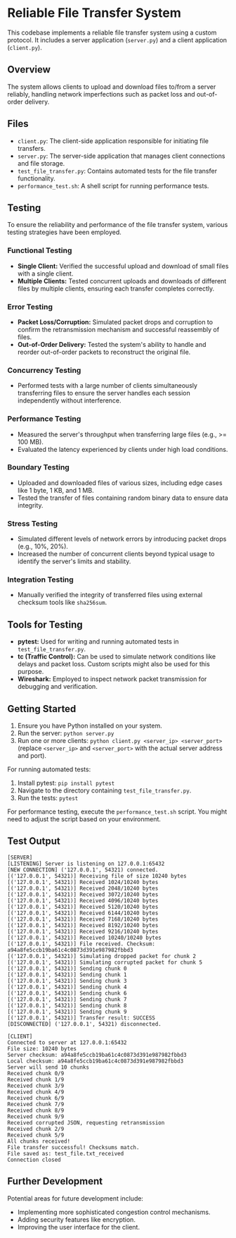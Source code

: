 # Reliable File Transfer System

This codebase implements a reliable file transfer system using a custom protocol. It includes a server application (`server.py`) and a client application (`client.py`).

## Overview

The system allows clients to upload and download files to/from a server reliably, handling network imperfections such as packet loss and out-of-order delivery.

## Files

-   `client.py`: The client-side application responsible for initiating file transfers.
-   `server.py`: The server-side application that manages client connections and file storage.
-   `test_file_transfer.py`: Contains automated tests for the file transfer functionality.
-   `performance_test.sh`: A shell script for running performance tests.

## Testing

To ensure the reliability and performance of the file transfer system, various testing strategies have been employed.

### Functional Testing

-   **Single Client:** Verified the successful upload and download of small files with a single client.
-   **Multiple Clients:** Tested concurrent uploads and downloads of different files by multiple clients, ensuring each transfer completes correctly.

### Error Testing

-   **Packet Loss/Corruption:** Simulated packet drops and corruption to confirm the retransmission mechanism and successful reassembly of files.
-   **Out-of-Order Delivery:** Tested the system's ability to handle and reorder out-of-order packets to reconstruct the original file.

### Concurrency Testing

-   Performed tests with a large number of clients simultaneously transferring files to ensure the server handles each session independently without interference.

### Performance Testing

-   Measured the server's throughput when transferring large files (e.g., >= 100 MB).
-   Evaluated the latency experienced by clients under high load conditions.

### Boundary Testing

-   Uploaded and downloaded files of various sizes, including edge cases like 1 byte, 1 KB, and 1 MB.
-   Tested the transfer of files containing random binary data to ensure data integrity.

### Stress Testing

-   Simulated different levels of network errors by introducing packet drops (e.g., 10%, 20%).
-   Increased the number of concurrent clients beyond typical usage to identify the server's limits and stability.

### Integration Testing

-   Manually verified the integrity of transferred files using external checksum tools like `sha256sum`.

## Tools for Testing

-   **pytest:** Used for writing and running automated tests in `test_file_transfer.py`.
-   **tc (Traffic Control):** Can be used to simulate network conditions like delays and packet loss. Custom scripts might also be used for this purpose.
-   **Wireshark:** Employed to inspect network packet transmission for debugging and verification.

## Getting Started

1.  Ensure you have Python installed on your system.
2.  Run the server: `python server.py`
3.  Run one or more clients: `python client.py <server_ip> <server_port>` (replace `<server_ip>` and `<server_port>` with the actual server address and port).

For running automated tests:

1.  Install pytest: `pip install pytest`
2.  Navigate to the directory containing `test_file_transfer.py`.
3.  Run the tests: `pytest`

For performance testing, execute the `performance_test.sh` script. You might need to adjust the script based on your environment.


## Test Output

```
[SERVER]
[LISTENING] Server is listening on 127.0.0.1:65432
[NEW CONNECTION] ('127.0.0.1', 54321) connected.
[('127.0.0.1', 54321)] Receiving file of size 10240 bytes
[('127.0.0.1', 54321)] Received 1024/10240 bytes
[('127.0.0.1', 54321)] Received 2048/10240 bytes
[('127.0.0.1', 54321)] Received 3072/10240 bytes
[('127.0.0.1', 54321)] Received 4096/10240 bytes
[('127.0.0.1', 54321)] Received 5120/10240 bytes
[('127.0.0.1', 54321)] Received 6144/10240 bytes
[('127.0.0.1', 54321)] Received 7168/10240 bytes
[('127.0.0.1', 54321)] Received 8192/10240 bytes
[('127.0.0.1', 54321)] Received 9216/10240 bytes
[('127.0.0.1', 54321)] Received 10240/10240 bytes
[('127.0.0.1', 54321)] File received. Checksum: a94a8fe5ccb19ba61c4c0873d391e987982fbbd3
[('127.0.0.1', 54321)] Simulating dropped packet for chunk 2
[('127.0.0.1', 54321)] Simulating corrupted packet for chunk 5
[('127.0.0.1', 54321)] Sending chunk 0
[('127.0.0.1', 54321)] Sending chunk 1
[('127.0.0.1', 54321)] Sending chunk 3
[('127.0.0.1', 54321)] Sending chunk 4
[('127.0.0.1', 54321)] Sending chunk 6
[('127.0.0.1', 54321)] Sending chunk 7
[('127.0.0.1', 54321)] Sending chunk 8
[('127.0.0.1', 54321)] Sending chunk 9
[('127.0.0.1', 54321)] Transfer result: SUCCESS
[DISCONNECTED] ('127.0.0.1', 54321) disconnected.

[CLIENT]
Connected to server at 127.0.0.1:65432
File size: 10240 bytes
Server checksum: a94a8fe5ccb19ba61c4c0873d391e987982fbbd3
Local checksum: a94a8fe5ccb19ba61c4c0873d391e987982fbbd3
Server will send 10 chunks
Received chunk 0/9
Received chunk 1/9
Received chunk 3/9
Received chunk 4/9
Received chunk 6/9
Received chunk 7/9
Received chunk 8/9
Received chunk 9/9
Received corrupted JSON, requesting retransmission
Received chunk 2/9
Received chunk 5/9
All chunks received!
File transfer successful! Checksums match.
File saved as: test_file.txt_received
Connection closed

```

## Further Development

Potential areas for future development include:

-   Implementing more sophisticated congestion control mechanisms.
-   Adding security features like encryption.
-   Improving the user interface for the client.